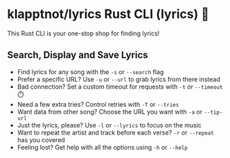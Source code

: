 # **klapptnot/lyrics Rust CLI (lyrics) 💜**

This Rust CLI is your one-stop shop for finding lyrics!

## **Search, Display and Save Lyrics**

* Find lyrics for any song with the `-s` or `--search` flag
* Prefer a specific URL? Use `-u` or `--url` to grab lyrics from there instead
* Bad connection? Set a custom timeout for requests with `-t` or `--timeout` ⏱️
* Need a few extra tries? Control retries with `-T` or `--tries`
* Want data from other song? Choose the URL you want with `-a` or `--tip-url`
* Just the lyrics, please? Use `-l` or `--lyrics` to focus on the music
* Want to repeat the artist and track before each verse? `-r` or `--repeat` has you covered
* Feeling lost? Get help with all the options using `-h` or `--help`

